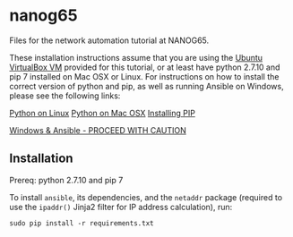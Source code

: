 # nanog65
Files for the network automation tutorial at NANOG65.

These installation instructions assume that you are using the [Ubuntu VirtualBox VM]() provided for this tutorial, or at least have python 2.7.10 and pip 7 installed on Mac OSX or Linux. For instructions on how to install the correct version of python and pip, as well as running Ansible on Windows, please see the following links:

[Python on Linux](http://docs.python-guide.org/en/latest/starting/install/linux/)
[Python on Mac OSX](http://docs.python-guide.org/en/latest/starting/install/osx/)
[Installing PIP](https://pip.pypa.io/en/latest/installing.html)

[Windows & Ansible - PROCEED WITH CAUTION](https://servercheck.in/blog/running-ansible-within-windows)

## Installation
Prereq: python 2.7.10 and pip 7

To install ```ansible```, its dependencies, and the ```netaddr``` package (required to use the ```ipaddr()``` Jinja2 filter for IP address calculation), run:

```sudo pip install -r requirements.txt```


